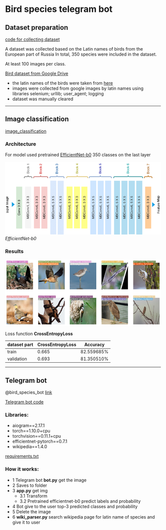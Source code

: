 # Bird species telegram bot 



## Dataset preparation 
[code for collecting dataset ](https://github.com/LadaChernenko/bird_species_guide/tree/main/collecting_dataset)

A dataset was collected based on the Latin names of birds from the European part of Russia 
In total, 350 species were included in the dataset.

At least 100 images per class. 

[Bird dataset from Google Drive](https://drive.google.com/file/d/1cUw8hBoF0PEYHbLMfWB2x-k2lV1YMPb5/view?usp=sharing)

- the latin names of the birds were taken from [here](https://www.ebirds.ru/russia/index.html)
- images were collected from google images by latin names using libraries  selenium; urllib; user_agent; logging 
- dataset was manually cleared  



___
## Image classification

[image_classification](https://github.com/LadaChernenko/bird_species_guide/blob/main/bird_classification_colab/bird_classification.ipynb)



### Architecture

For model used pretrained [EfficientNet-b0](https://arxiv.org/pdf/1905.11946.pdf)
350 classes on the last layer 

![Architecture](https://github.com/LadaChernenko/bird_species_guide/blob/main/img/Architecture-of-EfficientNet-B0-with-MBConv-as-Basic-building-blocks.png?raw=true )
*EfficientNet-b0*

### Results
![img_classification](https://github.com/LadaChernenko/bird_species_guide/blob/main/img/classification_pred.png?raw=true)

Loss function **CrossEntropyLoss**

dataset part |  CrossEntropyLoss  | Accuracy  
--- | --- | ---
train | 0.665 | 82.559685%
validation | 0.693 | 81.350510%

___
## Telegram bot
@bird_species_bot  [link](https://t.me/bird_species_bot)


[Telegram bot code](https://github.com/LadaChernenko/bird_species_guide/tree/main/telegram_bot)
### Libraries:
- aiogram==2.17.1
- torch==1.10.0+cpu
- torchvision==0.11.1+cpu
- efficientnet-pytorch==0.7.1
- wikipedia==1.4.0

[requirements.txt](https://github.com/LadaChernenko/bird_species_guide/blob/main/telegram_bot/requirements.txt)
### How it works:
- 1 Telegram bot **bot.py** get the image 
- 2 Saves to folder 
- 3 **app.py** get img
  - 3.1 Transform
  - 3.2 Pretrained efficientnet-b0 predict labels and probability
- 4 Bot give to the user  top-3 predicted classes and probability
- 5 Delete the image
- 6 **wiki_parser.py** search wikipedia page for latin name of species and give it to user


